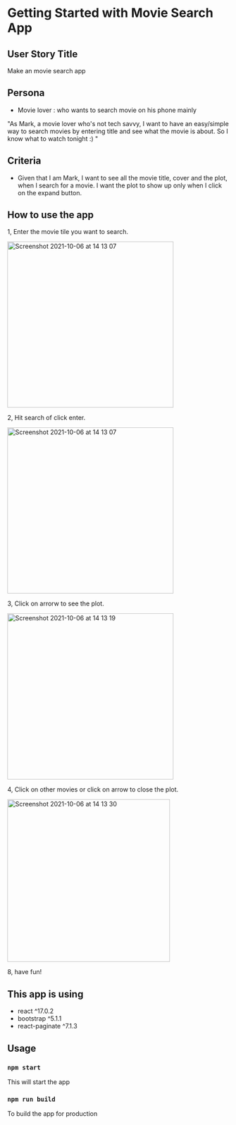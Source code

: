 # Getting Started with Movie Search App

## User Story Title

Make an movie search app

## Persona

+ Movie lover : who wants to search movie on his phone mainly

"As Mark, a movie lover who's not tech savvy, I want to have an easy/simple way to search movies by entering title and see what the movie is about. So I know what to watch tonight :) "


## Criteria

+ Given that I am Mark, I want to see all the movie title, cover and the plot, when I search for a movie. I want the plot to show up only when I click on the expand button.


## How to use the app

1, Enter the movie tile you want to search. 

<img width="377" alt="Screenshot 2021-10-06 at 14 13 07" src="https://user-images.githubusercontent.com/18380391/136200883-4fd15b74-b0ce-4b60-9feb-9fab58c5fd93.png">


2, Hit search of click enter.

<img width="377" alt="Screenshot 2021-10-06 at 14 13 07" src="https://user-images.githubusercontent.com/18380391/136200883-4fd15b74-b0ce-4b60-9feb-9fab58c5fd93.png">


3, Click on arrorw to see the plot. 

<img width="377" alt="Screenshot 2021-10-06 at 14 13 19" src="https://user-images.githubusercontent.com/18380391/136200929-d61889e6-877d-4d49-a3e2-db108496160f.png">


4, Click on other movies or click on arrow to close the plot.

<img width="369" alt="Screenshot 2021-10-06 at 14 13 30" src="https://user-images.githubusercontent.com/18380391/136201033-c4cecc01-6d0d-4271-b231-28f48b4712d6.png">

8, have fun!

## This app is using

+ react ^17.0.2
+ bootstrap ^5.1.1
+ react-paginate ^7.1.3

## Usage

### `npm start`

This will start the app

### `npm run build`

To build the app for production